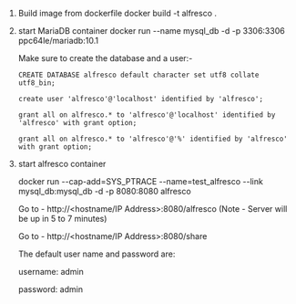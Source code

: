1) Build image from dockerfile
	docker build -t alfresco .
	
2) start MariaDB container
    docker run --name mysql_db -d -p 3306:3306 ppc64le/mariadb:10.1

	Make sure to create the database and a user:-

       CREATE DATABASE alfresco default character set utf8 collate utf8_bin;

	   create user 'alfresco'@'localhost' identified by 'alfresco';

	   grant all on alfresco.* to 'alfresco'@'localhost' identified by 'alfresco' with grant option;

       grant all on alfresco.* to 'alfresco'@'%' identified by 'alfresco' with grant option;
	   
3) start alfresco container

    docker run --cap-add=SYS_PTRACE --name=test_alfresco --link mysql_db:mysql_db -d -p 8080:8080 alfresco

	Go to - http://<hostname/IP Address>:8080/alfresco   (Note - Server will be up in 5 to 7 minutes)

	Go to - http://<hostname/IP Address>:8080/share

	The default user name and password are:

	username: admin

	password: admin

